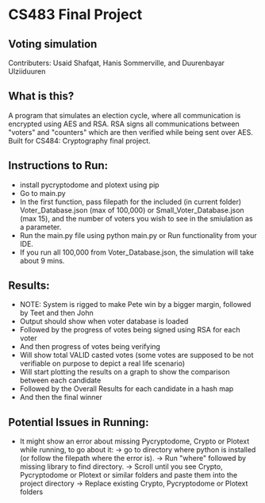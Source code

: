 # CS483 Final Project
## Voting simulation
Contributers: Usaid Shafqat, Hanis Sommerville, and Duurenbayar Ulziiduuren 

## What is this? 
A program that simulates an election cycle, where all communication is encrypted using AES and RSA. RSA signs all communications between "voters" and "counters" which are then verified while being sent over AES. Built for CS484: Cryptography final project. 

## Instructions to Run: 
- install pycryptodome and plotext using pip
- Go to main.py
- In the first function, pass filepath for the included (in current folder) Voter_Database.json (max of 100,000) or Small_Voter_Database.json (max 15), and the number of voters you wish to see in the smiulation as a parameter. 
- Run the main.py file using python main.py or Run functionality from your IDE.
- If you run all 100,000 from Voter_Database.json, the simulation will take about 9 mins. 
 
## Results: 
- NOTE: System is rigged to make Pete win by a bigger margin, followed by Teet and then John
- Output should show when voter database is loaded
- Followed by the progress of votes being signed using RSA for each voter
- And then progress of votes being verifying 
- Will show total VALID casted votes (some votes are supposed to be not verifiable on purpose to depict a real life scenario)
- Will start plotting the results on a graph to show the comparison between each candidate
- Followed by the Overall Results for each candidate in a hash map 
- And then the final winner

## Potential Issues in Running: 
- It might show an error about missing Pycryptodome, Crypto or Plotext while running, to go about it: 
-> go to directory where python is installed (or follow the filepath where the error is). 
   -> Run "where" followed by missing library to find directory.
-> Scroll until you see Crypto, Pycryptodome or Plotext or similar folders and paste them into the project directory
-> Replace existing Crypto, Pycryptodome or Plotext folders
